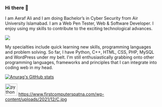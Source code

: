### Hi there 👋

I am Aeraf Ali and I am doing Bachelor’s in Cyber Security from Air University Islamabad.
I am a Web Pen Tester, Web & Software Developer. I enjoy using my skills to contribute to the exciting technological advances.

![](https://media-exp1.licdn.com/dms/image/C4D16AQFO_kSbfv1Tug/profile-displaybackgroundimage-shrink_350_1400/0/1661679584201?e=1672876800&v=beta&t=51XphABjP98tzTp180lp0eDTke9g9EWHRYMY2HFFFt4)

My specialties include quick learning new skills, programming languages and problem solving. So far, I have Python, C++, HTML, CSS, PHP, MySQL and WordPress under my belt. I'm still enthusiastically grabbing onto other programming languages, frameworks and principles that I can integrate into coding web in my head.

[![Anurag's GitHub stats](https://github-readme-stats.vercel.app/api?username=AerafAli620)](https://github.com/anuraghazra/github-readme-stats)

[<img src='https://cdn.jsdelivr.net/npm/simple-icons@3.0.1/icons/python.svg' alt='python' height='40'>](https://encrypted-tbn0.gstatic.com/images?q=tbn:ANd9GcR5jWcelvuA21bkRy83WtlX9IFEAyRawUsHrg&usqp=CAU) 
https://www.firstcomputerspatna.com/wp-content/uploads/2021/12/C.jpg
